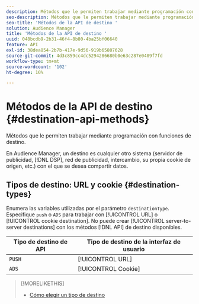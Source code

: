 ```yaml
---
description: Métodos que le permiten trabajar mediante programación con funciones de destino.
seo-description: Métodos que le permiten trabajar mediante programación con funciones de destino.
seo-title: 'Métodos de la API de destino '
solution: Audience Manager
title: 'Métodos de la API de destino '
uuid: 048bcdb9-2b31-46f4-8b80-4ba25bf06640
feature: API
exl-id: 38dea854-2b7b-417e-9d56-919b65807628
source-git-commit: 4d3c859cc4dc5294286680b0e63c287e0409f7fd
workflow-type: tm+mt
source-wordcount: '102'
ht-degree: 16%

---
```


# Métodos de la API de destino {#destination-api-methods}

Métodos que le permiten trabajar mediante programación con funciones de destino.

<!-- c_destinations_api.xml -->

En Audience Manager, un destino es cualquier otro sistema (servidor de publicidad, [!DNL DSP], red de publicidad, intercambio, su propia cookie de origen, etc.) con el que se desea compartir datos.

## Tipos de destino: URL y cookie {#destination-types}

Enumera las variables utilizadas por el parámetro `destinationType`. Especifique `push` o `ADS` para trabajar con [!UICONTROL URL] o [!UICONTROL cookie destination]. No puede crear [!UICONTROL server-to-server destinations] con los métodos [!DNL API] de destino disponibles.

<!-- r_destination_types.xml -->

| Tipo de destino de API | Tipo de destino de la interfaz de usuario |
|---|---|
| `PUSH` | [!UICONTROL URL] |
| `ADS` | [!UICONTROL Cookie] |

>[!MORELIKETHIS]
>
>* [Cómo elegir un tipo de destino](../../../features/destinations/destinations.md)

